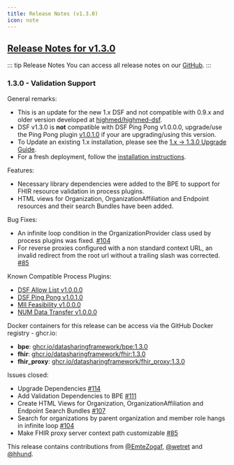 ```yaml
---
title: Release Notes (v1.3.0)
icon: note
---
```


## [Release Notes for v1.3.0](https://github.com/datasharingframework/dsf/releases/tag/v1.3.0)

::: tip Release Notes
You can access all release notes on our [GitHub](https://github.com/datasharingframework/dsf/releases).
:::

### 1.3.0 - Validation Support
General remarks:
- This is an update for the new 1.x DSF and not compatible with 0.9.x and older version developed at [highmed/highmed-dsf](https://github.com/highmed/highmed-dsf).
- DSF v1.3.0 is **not** compatible with DSF Ping Pong v1.0.0.0, upgrade/use the Ping Pong plugin [v1.0.1.0](https://github.com/datasharingframework/dsf-process-ping-pong/releases/tag/v1.0.1.0) if your are upgrading/using this version.
- To Update an existing 1.x installation, please see the [1.x -> 1.3.0 Upgrade Guide](https://dsf.dev/v1.3.0/maintain/upgrade-from-1.html).
- For a fresh deployment, follow the [installation instructions](https://dsf.dev/v1.3.0/maintain/install.html).

Features:
- Necessary library dependencies were added to the BPE to support for FHIR resource validation in process plugins.
- HTML views for Organization, OrganizationAffiliation and Endpoint resources and their search Bundles have been added.

Bug Fixes:
- An infinite loop condition in the OrganizationProvider class used by process plugins was fixed. [#104](https://github.com/datasharingframework/dsf/issues/104)
- For reverse proxies configured with a non standard context URL, an invalid redirect from the root url without a trailing slash was corrected. [#85](https://github.com/datasharingframework/dsf/issues/85)

Known Compatible Process Plugins:
- [DSF Allow List v1.0.0.0](https://github.com/datasharingframework/dsf-process-allow-list/releases/tag/v1.0.0.0)
- [DSF Ping Pong v1.0.1.0](https://github.com/datasharingframework/dsf-process-ping-pong/releases/tag/v1.0.1.0)
- [MII Feasibility v1.0.0.0](https://github.com/medizininformatik-initiative/feasibility-dsf-process/releases/tag/v1.0.0.0)
- [NUM Data Transfer v1.0.0.0](https://github.com/num-codex/codex-processes-ap1/releases/tag/v1.0.0.0)

Docker containers for this release can be access via the GitHub Docker registry - ghcr.io:
* **bpe**: [ghcr.io/datasharingframework/bpe:1.3.0](https://github.com/orgs/datasharingframework/packages/container/bpe/136172848?tag=1.3.0)
* **fhir**: [ghcr.io/datasharingframework/fhir:1.3.0](https://github.com/orgs/datasharingframework/packages/container/fhir/136172183?tag=1.3.0)
* **fhir_proxy**: [ghcr.io/datasharingframework/fhir_proxy:1.3.0](https://github.com/orgs/datasharingframework/packages/container/fhir_proxy/136170954?tag=1.3.0)

Issues closed:
- Upgrade Dependencies [#114](https://github.com/datasharingframework/dsf/issues/114) 
- Add Validation Dependencies to BPE [#111](https://github.com/datasharingframework/dsf/issues/111) 
- Create HTML Views for Organization, OrganizationAffiliation and Endpoint Search Bundles [#107](https://github.com/datasharingframework/dsf/issues/107) 
- Search for organizations by parent organization and member role hangs in infinite loop [#104](https://github.com/datasharingframework/dsf/issues/104)
- Make FHIR proxy server context path customizable [#85](https://github.com/datasharingframework/dsf/issues/85)

This release contains contributions from [@EmteZogaf](https://github.com/EmteZogaf), [@wetret](https://github.com/wetret) and [@hhund](https://github.com/hhund).

